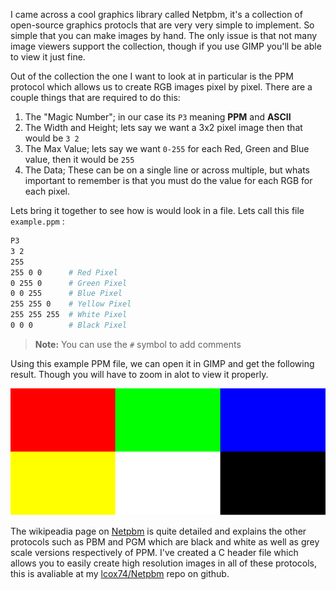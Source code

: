 I came across a cool graphics library called Netpbm, it's a collection of open-source graphics protocls that are very very simple to implement. So simple that you can make images by hand. The only issue is that not many image viewers support the collection, though if you use GIMP you'll be able to view it just fine.

Out of the collection the one I want to look at in particular is the PPM protocol which allows us to create RGB images pixel by pixel. There are a couple things that are required to do this:

1. The "Magic Number"; in our case its `P3` meaning **PPM** and **ASCII**
2. The Width and Height; lets say we want a 3x2 pixel image then that
    would be `3 2`
3. The Max Value; lets say we want `0-255` for each Red, Green and Blue
value, then it would be  `255`
4. The Data; These can be on a single line or across multiple, but whats
    important to remember is that you must do the value for each RGB 
for each pixel.

Lets bring it together to see how is would look in a file. Lets call this file
 `example.ppm` :

```bash
P3
3 2
255
255 0 0      # Red Pixel
0 255 0      # Green Pixel
0 0 255      # Blue Pixel
255 255 0    # Yellow Pixel
255 255 255  # White Pixel
0 0 0        # Black Pixel
```

> **Note:** You can use the `#` symbol to add comments

Using this example PPM file, we can open it in GIMP and get the following result. Though you will have to zoom in alot to view it properly.

![Example Image Created](https://github.com/lcox74/Netpbm/raw/main/res/simpleexample.PNG)

The wikipeadia page on [Netpbm](https://en.wikipedia.org/wiki/Netpbm) is quite detailed and explains the other protocols such as PBM and PGM which are black and white as well as grey scale versions respectively of PPM. I've created a C header file which allows you to easily create high resolution images in all of these protocols, this is avaliable at my [lcox74/Netpbm](https://github.com/lcox74/Netpbm) repo on github.
